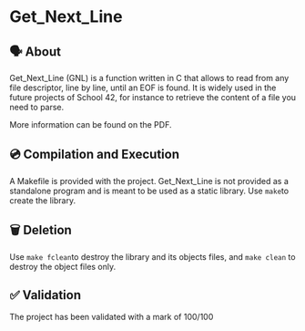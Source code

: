# Get_Next_Line

## 🗣️ About

Get_Next_Line (GNL) is a function written in C that allows to read from any file descriptor, line by line, until an EOF is found. It is widely used in the future projects of School 42, for instance to retrieve the content of a file you need to parse.

More information can be found on the PDF.

## 💿 Compilation and Execution

A Makefile is provided with the project. Get_Next_Line is not provided as a standalone program and is meant to be used as a static library. Use ```make```to create the library.

## 🗑️ Deletion

Use ```make fclean```to destroy the library and its objects files, and ```make clean``` to destroy the object files only.

## ✅ Validation

The project has been validated with a mark of 100/100
